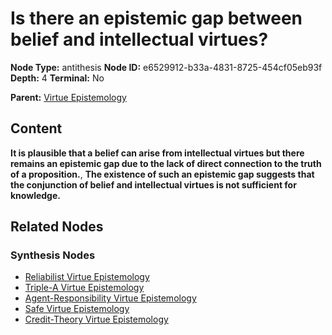 # Is there an epistemic gap between belief and intellectual virtues?

**Node Type:** antithesis
**Node ID:** e6529912-b33a-4831-8725-454cf05eb93f
**Depth:** 4
**Terminal:** No

**Parent:** [Virtue Epistemology](virtue-epistemology-synthesis-38b45dc4-8141-4c28-99d4-9cb47d44ba2e.md)

## Content

**It is plausible that a belief can arise from intellectual virtues but there remains an epistemic gap due to the lack of direct connection to the truth of a proposition.**, **The existence of such an epistemic gap suggests that the conjunction of belief and intellectual virtues is not sufficient for knowledge.**

## Related Nodes

### Synthesis Nodes

- [Reliabilist Virtue Epistemology](reliabilist-virtue-epistemology-synthesis-d098dba3-52b3-4361-ab2e-9eb13996cd89.md)
- [Triple-A Virtue Epistemology](triple-a-virtue-epistemology-synthesis-32eff857-2b78-4f59-b710-60db38e90e2d.md)
- [Agent-Responsibility Virtue Epistemology](agent-responsibility-virtue-epistemology-synthesis-0534f58a-8305-4835-9487-e644cde31bd9.md)
- [Safe Virtue Epistemology](safe-virtue-epistemology-synthesis-962a0bfd-6469-4202-9ffb-9af39fa0cfd8.md)
- [Credit-Theory Virtue Epistemology](credit-theory-virtue-epistemology-synthesis-eeebaad9-1840-4408-8f83-01c52a656b16.md)
